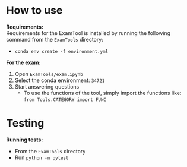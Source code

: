 # How to use

**Requirements:**  
Requirements for the ExamTool is installed by running the following command from the `ExamTools` directory: 
- `conda env create -f environment.yml`

**For the exam:**
1. Open `ExamTools/exam.ipynb`
2. Select the conda environment: `34721`
3. Start answering questions
   - To use the functions of the tool, simply import the functions like:  
   `from Tools.CATEGORY import FUNC`
# Testing

**Running tests:**
- From the `ExamTools` directory
- Run `python -m pytest`